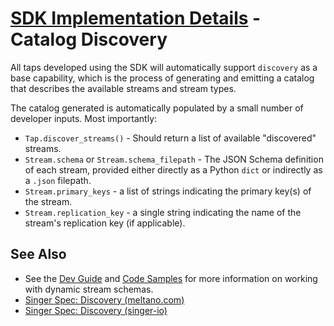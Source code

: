 # [SDK Implementation Details](./README.md) - Catalog Discovery

All taps developed using the SDK will automatically support `discovery` as a base
capability, which is the process of generating and emitting a catalog that describes the
available streams and stream types.

The catalog generated is automatically populated by a small number of developer inputs. Most
importantly:

- `Tap.discover_streams()` - Should return a list of available "discovered" streams.
- `Stream.schema` or `Stream.schema_filepath` - The JSON Schema definition of each stream,
provided either directly as a Python `dict` or indirectly as a `.json` filepath.
- `Stream.primary_keys` - a list of strings indicating the primary key(s) of the stream.
- `Stream.replication_key` - a single string indicating the name of the stream's replication
key (if applicable).

## See Also

- See the [Dev Guide](../dev_guide.md) and [Code Samples](../code_samples.md) for more
information on working with dynamic stream schemas.
- [Singer Spec: Discovery (meltano.com)](https://hub.meltano.com/singer/spec#discovery-mode)
- [Singer Spec: Discovery (singer-io)](https://github.com/singer-io/getting-started/blob/master/docs/DISCOVERY_MODE.md)
